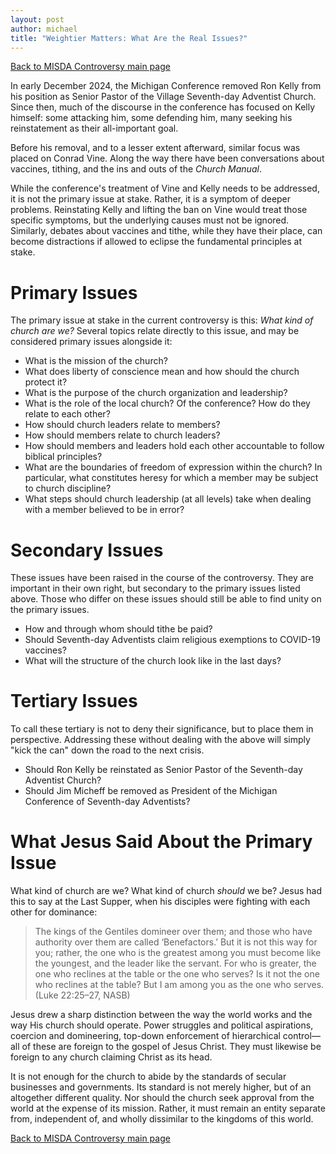 ```yaml
---
layout: post
author: michael
title: "Weightier Matters: What Are the Real Issues?"
---
```


[Back to MISDA Controversy main page](/misda-controversy/)

In early December 2024, the Michigan Conference removed Ron Kelly from his position as Senior Pastor of the Village Seventh-day Adventist Church. Since then, much of the discourse in the conference has focused on Kelly himself: some attacking him, some defending him, many seeking his reinstatement as their all-important goal.

Before his removal, and to a lesser extent afterward, similar focus was placed on Conrad Vine. Along the way there have been conversations about vaccines, tithing, and the ins and outs of the _Church Manual_.

While the conference's treatment of Vine and Kelly needs to be addressed, it is not the primary issue at stake. Rather, it is a symptom of deeper problems. Reinstating Kelly and lifting the ban on Vine would treat those specific symptoms, but the underlying causes must not be ignored. Similarly, debates about vaccines and tithe, while they have their place, can become distractions if allowed to eclipse the fundamental principles at stake.

# Primary Issues
The primary issue at stake in the current controversy is this: _What kind of church are we?_ Several topics relate directly to this issue, and may be considered primary issues alongside it:

* What is the mission of the church?
* What does liberty of conscience mean and how should the church protect it?
* What is the purpose of the church organization and leadership?
* What is the role of the local church? Of the conference? How do they relate to each other?
* How should church leaders relate to members?
* How should members relate to church leaders?
* How should members and leaders hold each other accountable to follow biblical principles?
* What are the boundaries of freedom of expression within the church? In particular, what constitutes heresy for which a member may be subject to church discipline?
* What steps should church leadership (at all levels) take when dealing with a member believed to be in error?

# Secondary Issues
These issues have been raised in the course of the controversy. They are important in their own right, but secondary to the primary issues listed above. Those who differ on these issues should still be able to find unity on the primary issues.

* How and through whom should tithe be paid?
* Should Seventh-day Adventists claim religious exemptions to COVID-19 vaccines?
* What will the structure of the church look like in the last days?

# Tertiary Issues
To call these tertiary is not to deny their significance, but to place them in perspective. Addressing these without dealing with the above will simply "kick the can" down the road to the next crisis.

* Should Ron Kelly be reinstated as Senior Pastor of the Seventh-day Adventist Church?
* Should Jim Micheff be removed as President of the Michigan Conference of Seventh-day Adventists?

# What Jesus Said About the Primary Issue
What kind of church are we? What kind of church *should* we be? Jesus had this to say at the Last Supper, when his disciples were fighting with each other for dominance:

>The kings of the Gentiles domineer over them; and those who have authority over them are called ‘Benefactors.’ But it is not this way for you; rather, the one who is the greatest among you must become like the youngest, and the leader like the servant. For who is greater, the one who reclines at the table or the one who serves? Is it not the one who reclines at the table? But I am among you as the one who serves. (Luke 22:25–27, NASB)

Jesus drew a sharp distinction between the way the world works and the way His church should operate. Power struggles and political aspirations, coercion and domineering, top-down enforcement of hierarchical control—all of these are foreign to the gospel of Jesus Christ. They must likewise be foreign to any church claiming Christ as its head. 

It is not enough for the church to abide by the standards of secular businesses and governments. Its standard is not merely higher, but of an altogether different quality. Nor should the church seek approval from the world at the expense of its mission. Rather, it must remain an entity separate from, independent of, and wholly dissimilar to the kingdoms of this world. 

[Back to MISDA Controversy main page](/misda-controversy/)